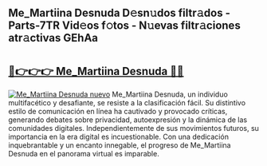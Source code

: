 ## Me_Martiina Desnuda D𝚎sn𝚞dos filtr𝚊dos - Parts-7TR Vid𝚎os f𝚘tos - N𝚞evas filtr𝚊ciones atr𝚊ctivas GEhAa

# <h2><a href="http://mb5tcta.tromn.icu/?c=Me_Martiina+Desnuda">🔗👉👉👉 Me_Martiina Desnuda 🔗🔗</a></h2>

[![Me_Martiina Desnuda nuevo](https://i.imgur.com/pEAQMta.gif)](http://mb5tcta.tromn.icu/?c=Me_Martiina+Desnuda)
Me_Martiina Desnuda, un individuo multifacético y desafiante, se resiste a la clasificación fácil. Su distintivo estilo de comunicación en línea ha cautivado y provocado críticas, generando debates sobre privacidad, autoexpresión y la dinámica de las comunidades digitales. Independientemente de sus movimientos futuros, su importancia en la era digital es incuestionable. Con una dedicación inquebrantable y un encanto innegable, el progreso de Me_Martiina Desnuda en el panorama virtual es imparable.
